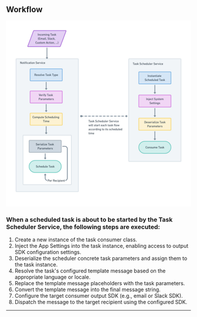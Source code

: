 ## Workflow

<img src="./screenshots/workflow.jpg" width="1275" alt="workflow">

### When a scheduled task is about to be started by the Task Scheduler Service, the following steps are executed:

1. Create a new instance of the task consumer class.
2. Inject the App Settings into the task instance, enabling access to output SDK configuration settings.
3. Deserialize the scheduler concrete task parameters and assign them to the task instance.
4. Resolve the task's configured template message based on the appropriate language or locale.
5. Replace the template message placeholders with the task parameters.
6. Convert the template message into the final message string.
7. Configure the target consumer output SDK (e.g., email or Slack SDK).
8. Dispatch the message to the target recipient using the configured SDK.

---